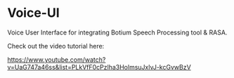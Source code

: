 # Voice-UI
Voice User Interface for integrating Botium Speech Processing tool &amp; RASA.

Check out the video tutorial here:

https://www.youtube.com/watch?v=UaG747a46ss&list=PLkVfF0cPzlha3HolmsuJxlvJ-kcGvwBzV
